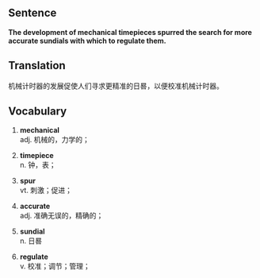 ## Sentence

**The development of mechanical timepieces spurred the search for more accurate sundials with which to regulate them.**

## Translation

机械计时器的发展促使人们寻求更精准的日晷，以便校准机械计时器。      


## Vocabulary   

1. **mechanical**   
adj. 机械的，力学的；   

2. **timepiece**    
n. 钟，表；   

3. **spur**   
vt. 刺激；促进；    

4. **accurate**    
adj. 准确无误的，精确的；

5. **sundial**    
n. 日晷   


6. **regulate**   
v. 校准；调节；管理；   



